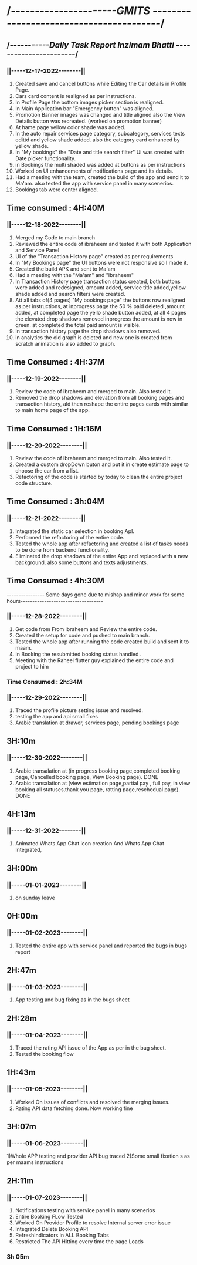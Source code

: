 # /*----------------------GMITS ----------------------------------------*/
 
## /*-----------Daily Task Report Inzimam Bhatti -----------------------*/

### ||-----12-17-2022--------||
1) Created save and cancel buttons while Editing the Car details in Profile Page.
2) Cars card content is realigned as per instructions.
3) In Profile Page the bottom images picker section is realigned.
4)  In Main Application bar "Emergency button" was aligned.
5)  Promotion Banner images was changed and title aligned also the View Details button was recreated. (worked on promotion banner)
6)  At hame page yellow color shade was added.
7)  In the auto repair services page category, subcategory, services texts edittd and yellow shade added. also the category card enhanced by yellow shade.
8)  In "My bookings" the "Date and title search filter" Ui was created with Date picker functionality.
9)  in Bookings the multi shaded was added at buttons as per instructions
10)  Worked on UI enhancements of notifications page and its details.
11)  Had a meeting with the team, created the build of the app and send it to Ma'am. also tested the app with service panel in many scenerios.
12)  Bookings tab were center aligned.
## Time consumed : 4H:40M

### ||-----12-18-2022--------||
1) Merged my  Code to main branch
2) Reviewed the entire code of ibraheem and tested it with both Application and Service Panel
3) UI of the "Transaction History page" created as per requirements
4) In "My Bookings page" the UI buttons were not responsive so I made it.
5) Created the build APK and sent to Ma'am
6) Had a meeting with the "Ma'am" and "Ibraheem"
7) In Transaction History page transaction status created, both buttons were added and redesigned, amount added, service title added,yellow shade added and search filters were created.
8) Att all tabs of(4 pages) "My bookings page" the buttons row realigned as per instructions, at inprogress page the 50 % paid deleted ,amount added, at completed page the yello shade button added, at all 4 pages the elevated drop shadows removed inprogress the amount is now in green. at completed the total paid amount is visible.
9) In transaction history page the drop shadows also removed.
10) in analytics the old graph is deleted and new one is created from scratch animation is also added to graph.
## Time Consumed : 4H:37M

### ||-----12-19-2022--------||
1) Review the code of ibraheem and merged to main. Also tested it.
2) Removed the drop shadows and elevation from all booking pages and transaction history, ald then reshape the entire pages cards with similar to main home page of the app.
## Time Consumed : 1H:16M

### ||-----12-20-2022--------||
1) Review the code of ibraheem and merged to main. Also tested it.
2) Created a custom dropDown buton and put it in create estimate page to choose the car from a list.
3) Refactoring of the code is started by today to clean the entire project code structure.
## Time Consumed : 3h:04M

### ||-----12-21-2022--------||
1) Integrated the static car selection in booking ApI.
2) Performed the refactoring of the entire code.
3) Tested the whole app after refactoring and created a list of tasks needs to be done from backend functionality.
4) Eliminated the drop shadows of the entire App and replaced with a new background. also some buttons and texts adjustments. 
## Time Consumed : 4h:30M

---------------- Some days gone due to mishap and minor work for some hours-----------------------------------

### ||-----12-28-2022--------||
1) Get code from From ibraheem and Review the entire code.
2) Created the setup for code and pushed to main branch.
3) Tested the whole app after running the code created build and sent it to maam.
4) In Booking the resubmitted booking status handled . 
5) Meeting with the Raheel flutter guy explained the entire code and project to him
### Time Consumed : 2h:34M

### ||-----12-29-2022--------||
1) Traced the profile picture setting issue and resolved.
2) testing the app and api  small fixes
3) Arabic translation at drawer, services page, pending bookings page
## 3H:10m

### ||-----12-30-2022--------||
1) Arabic transalation at (in progress booking page,completed booking page, Cancelled booking page, View Booking page). DONE
2) Arabic transalation at (view estimation page,partial pay , full pay, in view booking all statuses,thank you page, ratting page,reschedual page). DONE

## 4H:13m

### ||-----12-31-2022--------||
1) Animated Whats App Chat icon creation And Whats App  Chat Integrated,

## 3H:00m
### ||-----01-01-2023--------||
1) on sunday leave
## 0H:00m

### ||-----01-02-2023--------||
1) Tested the entire app with service  panel and reported the bugs in bugs report

## 2H:47m


### ||-----01-03-2023--------||
1) App testing and bug fixing as in the bugs sheet

## 2H:28m

### ||-----01-04-2023--------||
1) Traced the rating API issue of the App as per in the bug sheet.
2) Tested the booking flow

## 1H:43m

### ||-----01-05-2023--------||
1) Worked On issues of conflicts and resolved the merging issues.
2) Rating API data fetching done. Now working fine

## 3H:07m


### ||-----01-06-2023--------||
1)Whole APP testing and provider API bug traced
2)Some small fixation s as per maams instructions

## 2H:11m
### ||-----01-07-2023--------||
1) Notifications testing  with service panel in many scenerios
2) Entire Booking FLow Tested 
3) Worked On Provider Profile to resolve Internal server error issue
4) Integrated Delete Booking API
5) RefreshIndicators in ALL Booking Tabs
6) Restricted The API Hitting every time the page Loads
### 3h 05m
